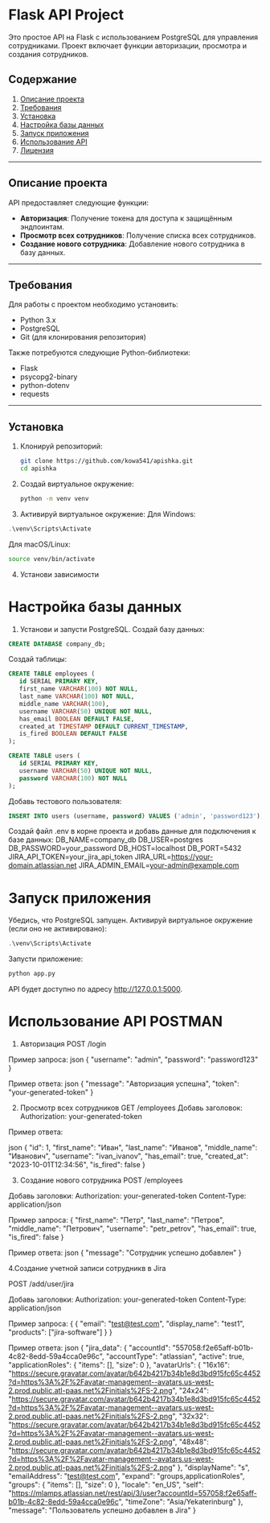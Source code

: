 # Flask API Project

Это простое API на Flask с использованием PostgreSQL для управления сотрудниками. Проект включает функции авторизации, просмотра и создания сотрудников.

## Содержание

1. [Описание проекта](#описание-проекта)
2. [Требования](#требования)
3. [Установка](#установка)
4. [Настройка базы данных](#настройка-базы-данных)
5. [Запуск приложения](#запуск-приложения)
6. [Использование API](#использование-api)
7. [Лицензия](#лицензия)

---

## Описание проекта

API предоставляет следующие функции:
- **Авторизация**: Получение токена для доступа к защищённым эндпоинтам.
- **Просмотр всех сотрудников**: Получение списка всех сотрудников.
- **Создание нового сотрудника**: Добавление нового сотрудника в базу данных.

---

## Требования

Для работы с проектом необходимо установить:
- Python 3.x
- PostgreSQL
- Git (для клонирования репозитория)

Также потребуются следующие Python-библиотеки:
- Flask
- psycopg2-binary
- python-dotenv
- requests

---

## Установка

1. Клонируй репозиторий:

   ```bash
   git clone https://github.com/kowa541/apishka.git
   cd apishka
2. Создай виртуальное окружение:
   ```bash
   python -m venv venv
3. Активируй виртуальное окружение:
  Для Windows:
  ```powershell
  .\venv\Scripts\Activate
  ```
  Для macOS/Linux:
  ```bash
  source venv/bin/activate
  ```
4. Установи зависимости

# Настройка базы данных
1. Установи и запусти PostgreSQL.
  Создай базу данных:
 ```sql
CREATE DATABASE company_db;
 ```
Создай таблицы: 
 ```sql
CREATE TABLE employees (
    id SERIAL PRIMARY KEY,
    first_name VARCHAR(100) NOT NULL,
    last_name VARCHAR(100) NOT NULL,
    middle_name VARCHAR(100),
    username VARCHAR(50) UNIQUE NOT NULL,
    has_email BOOLEAN DEFAULT FALSE,
    created_at TIMESTAMP DEFAULT CURRENT_TIMESTAMP,
    is_fired BOOLEAN DEFAULT FALSE
);

CREATE TABLE users (
    id SERIAL PRIMARY KEY,
    username VARCHAR(50) UNIQUE NOT NULL,
    password VARCHAR(100) NOT NULL
);

 ```
Добавь тестового пользователя:
 ```sql
INSERT INTO users (username, password) VALUES ('admin', 'password123');
 ```
Создай файл .env в корне проекта и добавь данные для подключения к базе данных:
DB_NAME=company_db
DB_USER=postgres
DB_PASSWORD=your_password 
DB_HOST=localhost
DB_PORT=5432
JIRA_API_TOKEN=your_jira_api_token
JIRA_URL=https://your-domain.atlassian.net
JIRA_ADMIN_EMAIL=your-admin@example.com

# Запуск приложения
Убедись, что PostgreSQL запущен.
Активируй виртуальное окружение (если оно не активировано):
```powershell
.\venv\Scripts\Activate
```
Запусти приложение:
```bash
python app.py
```
API будет доступно по адресу http://127.0.0.1:5000.

# Использование API POSTMAN
1. Авторизация
    POST /login
   
  Пример запроса:
json
{
    "username": "admin",
    "password": "password123"
}

  Пример ответа:
json
{
    "message": "Авторизация успешна",
    "token": "your-generated-token"
}

2. Просмотр всех сотрудников
GET /employees
Добавь заголовок:
Authorization: your-generated-token

Пример ответа:

json
 {
     "id": 1,
     "first_name": "Иван",
     "last_name": "Иванов",
     "middle_name": "Иванович",
     "username": "ivan_ivanov",
     "has_email": true,
     "created_at": "2023-10-01T12:34:56",
     "is_fired": false
 }

3. Создание нового сотрудника
POST /employees

Добавь заголовки:
Authorization: your-generated-token
Content-Type: application/json

Пример запроса:
{
    "first_name": "Петр",
    "last_name": "Петров",
    "middle_name": "Петрович",
    "username": "petr_petrov",
    "has_email": true,
    "is_fired": false
}

Пример ответа:
json
{
    "message": "Сотрудник успешно добавлен"
}

4.Создание учетной записи сотрудникв в Jira

POST /add/user/jira

Добавь заголовки:
Authorization: your-generated-token
Content-Type: application/json

Пример запроса:
{
    {
    "email": "test@test.com",
    "display_name": "test1",
    "products": ["jira-software"]
    }
}

Пример ответа:
json
{
    "jira_data": {
        "accountId": "557058:f2e65aff-b01b-4c82-8edd-59a4cca0e96c",
        "accountType": "atlassian",
        "active": true,
        "applicationRoles": {
            "items": [],
            "size": 0
        },
        "avatarUrls": {
            "16x16": "https://secure.gravatar.com/avatar/b642b4217b34b1e8d3bd915fc65c4452?d=https%3A%2F%2Favatar-management--avatars.us-west-2.prod.public.atl-paas.net%2Finitials%2FS-2.png",
            "24x24": "https://secure.gravatar.com/avatar/b642b4217b34b1e8d3bd915fc65c4452?d=https%3A%2F%2Favatar-management--avatars.us-west-2.prod.public.atl-paas.net%2Finitials%2FS-2.png",
            "32x32": "https://secure.gravatar.com/avatar/b642b4217b34b1e8d3bd915fc65c4452?d=https%3A%2F%2Favatar-management--avatars.us-west-2.prod.public.atl-paas.net%2Finitials%2FS-2.png",
            "48x48": "https://secure.gravatar.com/avatar/b642b4217b34b1e8d3bd915fc65c4452?d=https%3A%2F%2Favatar-management--avatars.us-west-2.prod.public.atl-paas.net%2Finitials%2FS-2.png"
        },
        "displayName": "s",
        "emailAddress": "test@test.com",
        "expand": "groups,applicationRoles",
        "groups": {
            "items": [],
            "size": 0
        },
        "locale": "en_US",
        "self": "https://mlamps.atlassian.net/rest/api/3/user?accountId=557058:f2e65aff-b01b-4c82-8edd-59a4cca0e96c",
        "timeZone": "Asia/Yekaterinburg"
    },
    "message": "Пользователь успешно добавлен в Jira"
}